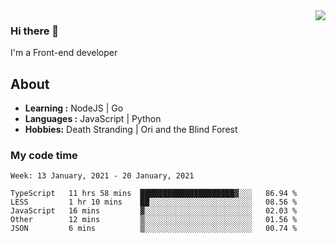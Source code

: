 <img align='right' src="https://github-readme-stats.vercel.app/api?username=strugglebak&show_icons=true">

### Hi there 👋

I'm a Front-end developer

## About

-  **Learning :** NodeJS | Go
-  **Languages :** JavaScript | Python
-  **Hobbies:** Death Stranding | Ori and the Blind Forest

### My code time

<!--START_SECTION:waka-->
```text
Week: 13 January, 2021 - 20 January, 2021

TypeScript   11 hrs 58 mins  █████████████████████▓░░░   86.94 % 
LESS         1 hr 10 mins    ██░░░░░░░░░░░░░░░░░░░░░░░   08.56 % 
JavaScript   16 mins         ▓░░░░░░░░░░░░░░░░░░░░░░░░   02.03 % 
Other        12 mins         ▒░░░░░░░░░░░░░░░░░░░░░░░░   01.56 % 
JSON         6 mins          ▒░░░░░░░░░░░░░░░░░░░░░░░░   00.74 % 
```
<!--END_SECTION:waka-->
